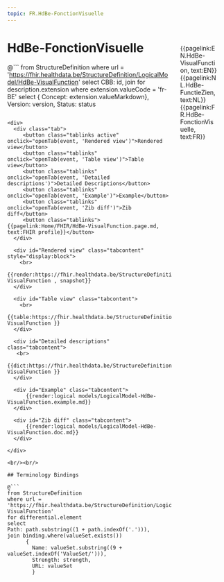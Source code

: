 ```yaml
---
topic: FR.HdBe-FonctionVisuelle
---
```


<div style="float:right;width:85px;padding:10px;margin:10">
<p>{{pagelink:EN.HdBe-VisualFunction, text:EN}}  {{pagelink:NL.HdBe-FunctieZien, text:NL}}  {{pagelink:FR.HdBe-FonctionVisuelle, text:FR}}<p>
</div>

# HdBe-FonctionVisuelle



@```
from StructureDefinition
where url = 'https://fhir.healthdata.be/StructureDefinition/LogicalModel/HdBe-VisualFunction'
select 
CBB: id,
join for description.extension where extension.valueCode = 'fr-BE' select { Concept: extension.valueMarkdown}, 
Version: version,
Status: status
```

<div>
  <div class="tab">
     <button class="tablinks active" onclick="openTab(event, 'Rendered view')">Rendered view</button>
     <button class="tablinks" onclick="openTab(event, 'Table view')">Table view</button>
     <button class="tablinks" onclick="openTab(event, 'Detailed descriptions')">Detailed Descriptions</button>
     <button class="tablinks" onclick="openTab(event, 'Example')">Example</button>
     <button class="tablinks" onclick="openTab(event, 'Zib diff')">Zib diff</button>
     <button class="tablinks">{{pagelink:Home/FHIR/HdBe-VisualFunction.page.md, text:FHIR profile}}</button>
  </div>

  <div id="Rendered view" class="tabcontent" style="display:block">
    <br>
      {{render:https://fhir.healthdata.be/StructureDefinition/LogicalModel/HdBe-VisualFunction , snapshot}}
  </div>

  <div id="Table view" class="tabcontent">
    <br>
      {{table:https://fhir.healthdata.be/StructureDefinition/LogicalModel/HdBe-VisualFunction }}
  </div>

  <div id="Detailed descriptions" class="tabcontent">
   <br>
      {{dict:https://fhir.healthdata.be/StructureDefinition/LogicalModel/HdBe-VisualFunction }}
  </div>

  <div id="Example" class="tabcontent">
      {{render:logical models/LogicalModel-HdBe-VisualFunction.example.md}}
  </div>

  <div id="Zib diff" class="tabcontent">
      {{render:logical models/LogicalModel-HdBe-VisualFunction.doc.md}}
  </div>

</div>

<br/><br/> 

## Terminology Bindings

@```
from StructureDefinition
where url = 'https://fhir.healthdata.be/StructureDefinition/LogicalModel/HdBe-VisualFunction'
for differential.element
select
Path: path.substring((1 + path.indexOf('.'))),
join binding.where(valueSet.exists())
      { 
        Name: valueSet.substring((9 + valueSet.indexOf('ValueSet/'))),
        Strength: strength,
        URL: valueSet
        }
```  